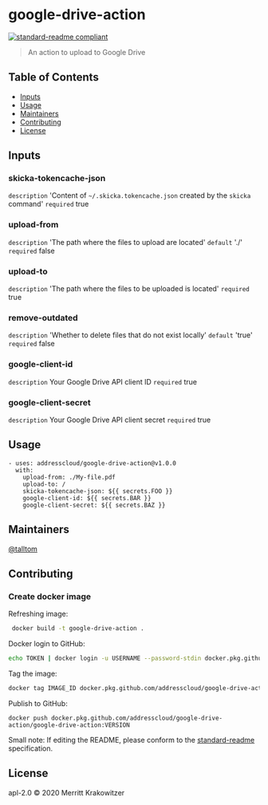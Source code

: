 # google-drive-action

[![standard-readme compliant](https://img.shields.io/badge/standard--readme-OK-green.svg?style=flat-square)](https://github.com/RichardLitt/standard-readme)

> An action to upload to Google Drive

## Table of Contents

- [Inputs](#inputs)
- [Usage](#usage)
- [Maintainers](#maintainers)
- [Contributing](#contributing)
- [License](#license)

## Inputs

### skicka-tokencache-json
`description` 'Content of `~/.skicka.tokencache.json` created by the `skicka` command'
`required` true

### upload-from
`description` 'The path where the files to upload are located'
`default` './'
`required` false

### upload-to
`description` 'The path where the files to be uploaded is located'
`required` true

### remove-outdated
`description` 'Whether to delete files that do not exist locally'
`default` 'true'
`required` false

### google-client-id
`description` Your Google Drive API client ID
`required` true

### google-client-secret
`description` Your Google Drive API client secret
`required` true

## Usage

```
- uses: addresscloud/google-drive-action@v1.0.0
  with:
    upload-from: ./My-file.pdf
    upload-to: /
    skicka-tokencache-json: ${{ secrets.FOO }}
    google-client-id: ${{ secrets.BAR }}
    google-client-secret: ${{ secrets.BAZ }}
```

## Maintainers

[@talltom](https://github.com/talltom)

## Contributing

### Create docker image

Refreshing image:

```sh
 docker build -t google-drive-action .
```

Docker login to GitHub:

```sh
echo TOKEN | docker login -u USERNAME --password-stdin docker.pkg.github.com
```

Tag the image:

```sh
docker tag IMAGE_ID docker.pkg.github.com/addresscloud/google-drive-action/google-drive-action:VERSION
```

Publish to GitHub:

```
docker push docker.pkg.github.com/addresscloud/google-drive-action/google-drive-action:VERSION
```

Small note: If editing the README, please conform to the [standard-readme](https://github.com/RichardLitt/standard-readme) specification.

## License

apl-2.0 © 2020 Merritt Krakowitzer
